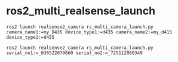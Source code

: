 # ros2_multi_realsense_launch

```
ros2 launch realsense2_camera rs_multi_camera_launch.py camera_name1:=my_D435 device_type1:=d435 camera_name2:=my_d415 device_type2:=d455
```


```
ros2 launch realsense2_camera rs_multi_camera_launch.py serial_no1:=_036522070660 serial_no2:=_725112060349
```
